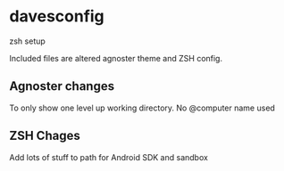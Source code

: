 davesconfig
===========

zsh setup

Included files are altered agnoster theme and ZSH config.

## Agnoster changes
To only show one level up working directory.  No @computer name used

## ZSH Chages
Add lots of stuff to path for Android SDK and sandbox